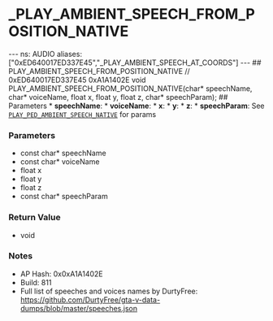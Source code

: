 # _PLAY_AMBIENT_SPEECH_FROM_POSITION_NATIVE

--- ns: AUDIO aliases: ["0xED640017ED337E45","_PLAY_AMBIENT_SPEECH_AT_COORDS"] --- ## PLAY_AMBIENT_SPEECH_FROM_POSITION_NATIVE  // 0xED640017ED337E45 0xA1A1402E void PLAY_AMBIENT_SPEECH_FROM_POSITION_NATIVE(char* speechName, char* voiceName, float x, float y, float z, char* speechParam);  ## Parameters * **speechName**: * **voiceName**: * **x**: * **y**: * **z**: * **speechParam**: See [`PLAY_PED_AMBIENT_SPEECH_NATIVE`](#_0x8E04FEDD28D42462) for params

### Parameters
* const char* speechName
* const char* voiceName
* float x
* float y
* float z
* const char* speechParam

### Return Value
* void

### Notes
* AP Hash: 0x0xA1A1402E
* Build: 811
* Full list of speeches and voices names by DurtyFree: https://github.com/DurtyFree/gta-v-data-dumps/blob/master/speeches.json

